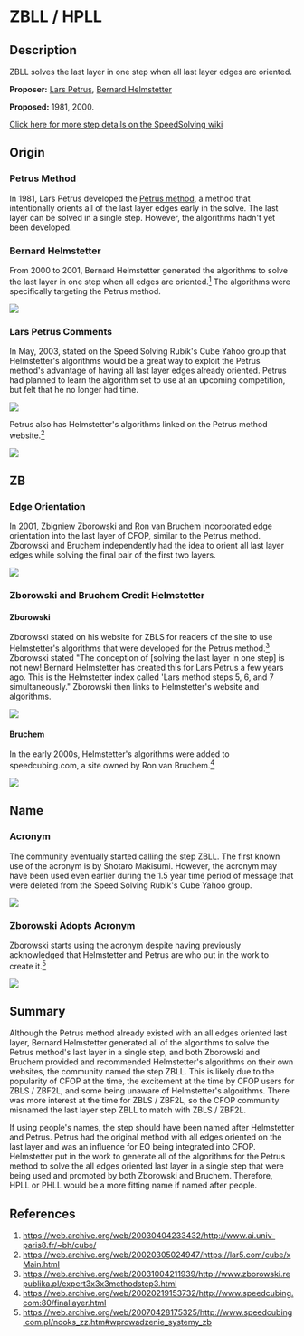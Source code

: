 # ZBLL / HPLL

## Description

ZBLL solves the last layer in one step when all last layer edges are oriented.

**Proposer:** [Lars Petrus](CubingContributors/MethodDevelopers.md#petrus-lars), [Bernard Helmstetter](CubingContributors/MethodDevelopers.md#helmstetter-bernard)

**Proposed:** 1981, 2000.

[Click here for more step details on the SpeedSolving wiki](https://www.speedsolving.com/wiki/index.php/ZBLL)

## Origin

### Petrus Method

In 1981, Lars Petrus developed the [Petrus method](3x3/Methods/Petrus.md), a method that intentionally orients all of the last layer edges early in the solve. The last layer can be solved in a single step. However, the algorithms hadn't yet been developed.

### Bernard Helmstetter

From 2000 to 2001, Bernard Helmstetter generated the algorithms to solve the last layer in one step when all edges are oriented.[<sup>1</sup>][1] The algorithms were specifically targeting the Petrus method.

![](img/ZBLL/Helmstetter.png)

### Lars Petrus Comments

In May, 2003, stated on the Speed Solving Rubik's Cube Yahoo group that Helmstetter's algorithms would be a great way to exploit the Petrus method's advantage of having all last layer edges already oriented. Petrus had planned to learn the algorithm set to use at an upcoming competition, but felt that he no longer had time.

![](img/ZBLL/PetrusHelmstetter1.png)

Petrus also has Helmstetter's algorithms linked on the Petrus method website.[<sup>2</sup>][2]

![](img/ZBLL/PetrusHelmstetter2.png)

## ZB

### Edge Orientation

In 2001, Zbigniew Zborowski and Ron van Bruchem incorporated edge orientation into the last layer of CFOP, similar to the Petrus method. Zborowski and Bruchem independently had the idea to orient all last layer edges while solving the final pair of the first two layers.

![](img/ZBLL/ZB1.png)

### Zborowski and Bruchem Credit Helmstetter

#### Zborowski

Zborowski stated on his website for ZBLS for readers of the site to use Helmstetter's algorithms that were developed for the Petrus method.[<sup>3</sup>][3] Zborowski stated "The conception of [solving the last layer in one step] is not new! Bernard Helmstetter has created this for Lars Petrus a few years ago. This is the Helmstetter index called 'Lars method steps 5, 6, and 7 simultaneously." Zborowski then links to Helmstetter's website and algorithms.

![](img/ZBLL/ZCredit.png)

#### Bruchem

In the early 2000s, Helmstetter's algorithms were added to speedcubing.com, a site owned by Ron van Bruchem.[<sup>4</sup>][4]

![](img/ZBLL/BCredit.png)

## Name

### Acronym

The community eventually started calling the step ZBLL. The first known use of the acronym is by Shotaro Makisumi. However, the acronym may have been used even earlier during the 1.5 year time period of message that were deleted from the Speed Solving Rubik's Cube Yahoo group.

![](img/ZBLL/ZBName.png)

### Zborowski Adopts Acronym

Zborowski starts using the acronym despite having previously acknowledged that Helmstetter and Petrus are who put in the work to create it.[<sup>5</sup>][5]

![](img/ZBLL/ZborowskiSmiles.png)

## Summary

Although the Petrus method already existed with an all edges oriented last layer, Bernard Helmstetter generated all of the algorithms to solve the Petrus method's last layer in a single step, and both Zborowski and Bruchem provided and recommended Helmstetter's algorithms on their own websites, the community named the step ZBLL. This is likely due to the popularity of CFOP at the time, the excitement at the time by CFOP users for ZBLS / ZBF2L, and some being unaware of Helmstetter's algorithms. There was more interest at the time for ZBLS / ZBF2L, so the CFOP community misnamed the last layer step ZBLL to match with ZBLS / ZBF2L.

If using people's names, the step should have been named after Helmstetter and Petrus. Petrus had the original method with all edges oriented on the last layer and was an influence for EO being integrated into CFOP. Helmstetter put in the work to generate all of the algorithms for the Petrus method to solve the all edges oriented last layer in a single step that were being used and promoted by both Zborowski and Bruchem. Therefore, HPLL or PHLL would be a more fitting name if named after people.

## References

1. https://web.archive.org/web/20030404233432/http://www.ai.univ-paris8.fr/~bh/cube/
2. https://web.archive.org/web/20020305024947/https://lar5.com/cube/xMain.html
3. https://web.archive.org/web/20031004211939/http://www.zborowski.republika.pl/expert3x3x3methodstep3.html
4. https://web.archive.org/web/20020219153732/http://www.speedcubing.com:80/finallayer.html
5. https://web.archive.org/web/20070428175325/http://www.speedcubing.com.pl/nooks_zz.htm#wprowadzenie_systemy_zb

[1]: https://web.archive.org/web/20030404233432/http://www.ai.univ-paris8.fr/~bh/cube/
[2]: https://web.archive.org/web/20020305024947/https://lar5.com/cube/xMain.html
[3]: https://web.archive.org/web/20031004211939/http://www.zborowski.republika.pl/expert3x3x3methodstep3.html
[4]: https://web.archive.org/web/20020219153732/http://www.speedcubing.com:80/finallayer.html
[5]: https://web.archive.org/web/20070428175325/http://www.speedcubing.com.pl/nooks_zz.htm#wprowadzenie_systemy_zb